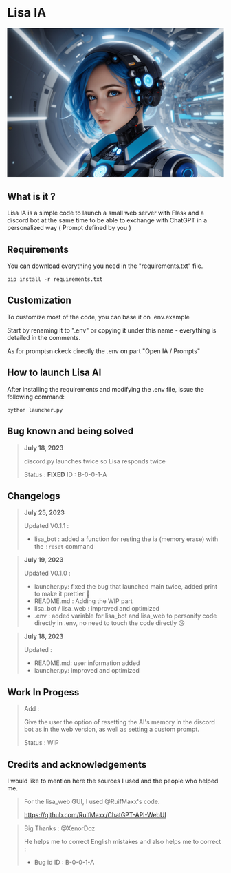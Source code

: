 # Lisa IA

![alt text](static/img/lisa_photo.jpg "Photo generate by ia for represent Lisa")

## What is it ?

Lisa IA is a simple code to launch a small web server with Flask and a discord bot at the same time to be able to exchange with ChatGPT in a personalized way ( Prompt defined by you ) 

## Requirements

You can download everything you need in the "requirements.txt" file.

```
pip install -r requirements.txt
```

## Customization

To customize most of the code, you can base it on .env.example

Start by renaming it to ".env" or copying it under this name - everything is detailed in the comments.

As for promptsn ckeck directly the .env on part "Open IA / Prompts"

## How to launch Lisa AI

After installing the requirements and modifying the .env file, issue the following command: 

```
python launcher.py
```

## Bug known and being solved

>**July 18, 2023**
> 
> discord.py launches twice so Lisa responds twice
> 
> Status : **FIXED**
> ID : B-0-0-1-A

## Changelogs

>**July 25, 2023**
> 
> Updated V0.1.1 :
> - lisa_bot : added a function for resting the ia (memory erase) with the `!reset` command


>**July 19, 2023**
> 
> Updated V0.1.0 :
> - launcher.py: fixed the bug that launched main twice, added print to make it prettier 🥰
> - README.md : Adding the WIP part
> - lisa_bot / lisa_web : improved and optimized 
> - .env : added variable for lisa_bot and lisa_web to personify code directly in .env, no need to touch the code directly 😘


>**July 18, 2023**
> 
> Updated :
> - README.md: user information added
> - launcher.py: improved and optimized 

## Work In Progess

> Add : 
> 
> Give the user the option of resetting the AI's memory in the discord bot as in the web version, as well as setting a custom prompt. 
>
> Status : WIP

## Credits and acknowledgements

I would like to mention here the sources I used and the people who helped me.

>For the lisa_web GUI, I used @RuifMaxx's code.
>
>https://github.com/RuifMaxx/ChatGPT-API-WebUI

> Big Thanks : @XenorDoz 
> 
> He helps me to correct English mistakes and also helps me to correct :
> 
> - Bug id ID : B-0-0-1-A

